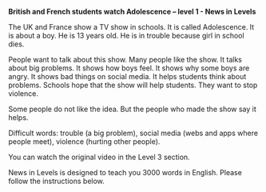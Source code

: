 <p><strong>British and French students watch Adolescence – level 1 - News in Levels</strong></p>
<p>The UK and France show a TV show in schools. It is called Adolescence. It is about a boy. He is 13 years old. He is in trouble because girl in school dies.</p>
<p>People want to talk about this show. Many people like the show. It talks about big problems. It shows how boys feel. It shows why some boys are angry. It shows bad things on social media. It helps students think about problems. Schools hope that the show will help students. They want to stop violence.</p>
<p>Some people do not like the idea. But the people who made the show say it helps.</p>
<p>Difficult words: trouble (a big problem), social media (webs and apps where people meet), violence (hurting other people).</p>
<p>You can watch the original video in the Level 3 section.</p>
<p>News in Levels is designed to teach you 3000 words in English. Please follow the instructions
below.</p>